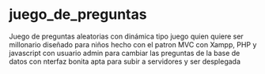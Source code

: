 # juego_de_preguntas
Juego de preguntas aleatorias con dinámica tipo juego quien quiere ser millonario diseñado para niños hecho con el patron MVC con Xampp, PHP y javascript 
con  usuario admin para cambiar las preguntas de la base de datos con nterfaz bonita apta para subir a servidores y ser desplegada  
